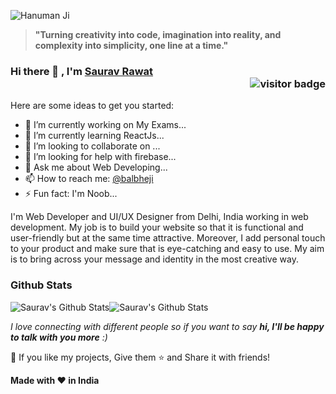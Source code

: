 <!-- My profile -->
![Hanuman Ji](https://github.com/SauRavRwT/SauRavRwT/assets/90666710/0758796f-e7e8-4dbc-872e-fb270e15cf46)


> **"Turning creativity into code, imagination into reality, and complexity into simplicity, one line at a time."**

### Hi there 👋 , I'm [Saurav Rawat](https://sauravrwt.github.io)<div  align="right"><img src="https://komarev.com/ghpvc/?username=SauRavRwT&label=Visitors&color=64CCC5&style=flat" alt="visitor badge"/></div>

Here are some ideas to get you started:

- 🔭 I’m currently working on My Exams...
- 🌱 I’m currently learning ReactJs...
- 👯 I’m looking to collaborate on ...
- 🤔 I’m looking for help with firebase...
- 💬 Ask me about Web Developing...
- 📫 How to reach me: [@balbheji](https://t.me/balbheji)
- ⚡ Fun fact: I'm Noob...

I'm Web Developer and UI/UX Designer from Delhi, India working in web development. My job is to build your website so that it is functional and user-friendly but at the same time attractive. Moreover, I add personal touch to your product and make sure that is eye-catching and easy to use. My aim is to bring across your message and identity in the most creative way.

### Github Stats

![Saurav's Github Stats](https://github-readme-stats.vercel.app/api?username=SauRavRwT&show_icons=true&theme=transparent&title_color=DAFFFB&text_color=176B87&icon_color=64CCC5&hide_border=true)![Saurav's Github Stats](https://github-readme-streak-stats.herokuapp.com?user=SauRavRwT&amp;hide_border=true&amp;dates=DAFFFB&amp;currStreakNum=176B87&amp;sideLabels=DAFFFB&amp;sideNums=64CCC5&amp;fire=176B87&amp;stroke=64CCC5&amp;ring=64CCC5&amp;background=FFFFFF00)
  
_I love connecting with different people so if you want to say **hi, I'll be happy to talk with you more** :)_

💙 If you like my projects, Give them ⭐ and Share it with friends!

**Made with ❤️ in India**
